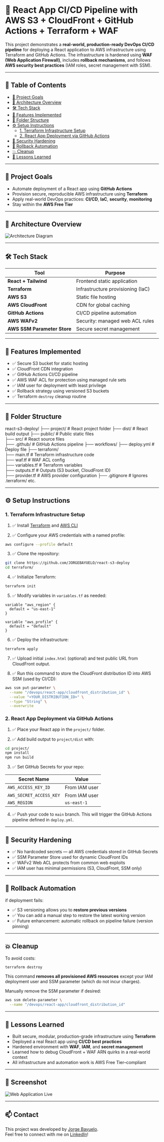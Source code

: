 # 🚀 React App CI/CD Pipeline with AWS S3 + CloudFront + GitHub Actions + Terraform + WAF

This project demonstrates a **real-world, production-ready DevOps CI/CD pipeline** for deploying a React application to AWS infrastructure using Terraform and GitHub Actions. The infrastructure is hardened using **WAF (Web Application Firewall)**, includes **rollback mechanisms**, and follows **AWS security best practices** (IAM roles, secret management with SSM).

---

## 📌 Table of Contents

- [🎯 Project Goals](#-project-goals)
- [🧱 Architecture Overview](#-architecture-overview)
- [🛠 Tech Stack](#-tech-stack)
- [🚀 Features Implemented](#-features-implemented)
- [📂 Folder Structure](#-folder-structure)
- [⚙️ Setup Instructions](#️-setup-instructions)
  - [1. Terraform Infrastructure Setup](#1-terraform-infrastructure-setup)
  - [2. React App Deployment via GitHub Actions](#2-react-app-deployment-via-github-actions)
- [🔐 Security Hardening](#-security-hardening)
- [🔄 Rollback Automation](#-rollback-automation)
- [💥 Cleanup](#-cleanup)
- [🧠 Lessons Learned](#-lessons-learned)


---

## 🎯 Project Goals

-  Automate deployment of a React app using **GitHub Actions**
-  Provision secure, reproducible AWS infrastructure using **Terraform**
-  Apply real-world DevOps practices: **CI/CD**, **IaC**, **security**, **monitoring**
-  Stay within the **AWS Free Tier**


---

## 🧱 Architecture Overview

![Architecture Diagram](/cicdpipeline.png)


---

## 🛠 Tech Stack

| Tool                        | Purpose                           |
| --------------------------- | --------------------------------- |
| **React + Tailwind**        | Frontend static application       |
| **Terraform**               | Infrastructure provisioning (IaC) |
| **AWS S3**                  | Static file hosting               |
| **AWS CloudFront**          | CDN for global caching            |
| **GitHub Actions**          | CI/CD pipeline automation         |
| **AWS WAFv2**               | Security: managed web ACL rules   |
| **AWS SSM Parameter Store** | Secure secret management          |

---

## 🚀 Features Implemented

-  ✅ Secure S3 bucket for static hosting
-  ✅ CloudFront CDN integration
-  ✅ GitHub Actions CI/CD pipeline
-  ✅ AWS WAF ACL for protection using managed rule sets
-  ✅ IAM user for deployment with least privilege
-  ✅ Rollback strategy using versioned S3 buckets
-  ✅ Terraform `destroy` cleanup routine


---

## 📂 Folder Structure

react-s3-deploy/
├── project/ # React project folder
	├── dist/ # React build output
	├── public/ # Public static files  
	├── src/ # React source files  
├── .github/ # GitHub Actions pipeline
	├── workflows/
		├── deploy.yml # Deploy file
├──	terraform/  
	├── main.tf # Terraform infrastructure code  
	├── waf.tf # WAF ACL config  
	├── variables.tf # Terraform variables  
	├── outputs.tf # Outputs (S3 bucket, CloudFront ID)  
	├── provider.tf # AWS provider configuration
├── .gitignore # Ignores .terraform/ etc.


---

## ⚙️ Setup Instructions

### **1. Terraform Infrastructure Setup**

1. ✅ Install [Terraform](https://www.terraform.io/downloads) and [AWS CLI](https://docs.aws.amazon.com/cli/latest/userguide/install-cliv2.html)

2. ✅ Configure your AWS credentials with a named profile:

```bash
aws configure --profile default
```

3. ✅ Clone the repository:

```bash
git clone https://github.com/JORGEBAYUELO/react-s3-deploy
cd terraform/
```

4. ✅ Initialize Terraform:

```bash
terraform init
```

5. ✅ Modify variables in `variables.tf` as needed:

```hcl
variable "aws_region" {
  default = "us-east-1"
}

variable "aws_profile" {
  default = "default"
}
```

6. ✅ Deploy the infrastructure:

```bash
terraform apply
```

7. ✅ Upload initial `index.html` (optional) and test public URL from CloudFront output.

8. ✅ Run this command to store the CloudFront distribution ID into AWS SSM (used by CI/CD):

```bash
aws ssm put-parameter \
  --name "/devops/react-app/cloudfront_distribution_id" \
  --value "<YOUR_DISTRIBUTION_ID>" \
  --type "String" \
  --overwrite
```

### **2. React App Deployment via GitHub Actions**

1. ✅ Place your React app in the `project/` folder.

2. ✅ Add build output to `project/dist` with:

```bash
cd project/
npm install
npm run build
```

3. ✅ Set GitHub Secrets for your repo:

| Secret Name             | Value         |
| ----------------------- | ------------- |
| `AWS_ACCESS_KEY_ID`     | From IAM user |
| `AWS_SECRET_ACCESS_KEY` | From IAM user |
| `AWS_REGION`            | `us-east-1`   |
4. ✅ Push your code to `main` branch. This will trigger the GitHub Actions pipeline defined in `deploy.yml`.


---

## **🔐 Security Hardening**

-  ✅ No hardcoded secrets — all AWS credentials stored in GitHub Secrets
-  ✅ SSM Parameter Store used for dynamic CloudFront IDs
-  ✅ WAFv2 Web ACL protects from common web exploits
-  ✅ IAM user has minimal permissions (S3, CloudFront, SSM only)


---

## **🔄 Rollback Automation**

if deployment fails:

-  ✅ S3 versioning allows you to **restore previous versions**
-  ✅ You can add a manual step to restore the latest working version
-  ✅ Future enhancement: automatic rollback on pipeline failure (version pinning)


---

## **💥 Cleanup**

To avoid costs:

```bash
terraform destroy
```

This command **removes all provisioned AWS resources** except your IAM deployment user and SSM parameter (which do not incur charges).

Manually remove the SSM parameter if desired:

```bash
aws ssm delete-parameter \
  --name "/devops/react-app/cloudfront_distribution_id"
```


---

## **🧠 Lessons Learned**

-  Built secure, modular, production-grade infrastructure using **Terraform**
-  Deployed a real React app using **CI/CD best practices**
-  Hardened environment with **WAF**, **IAM**, and **secret management**
-  Learned how to debug CloudFront + WAF ARN quirks in a real-world context
-  All infrastructure and automation work is AWS Free Tier–compliant


---

## **📸 Screenshot**

![Web Application Live](/screenshot.png)

---
## **📫 Contact**

This project was developed by [Jorge Bayuelo](https://github.com/JORGEBAYUELO).  
Feel free to connect with me on [LinkedIn](https://www.linkedin.com/in/jorge-bayuelo/)!